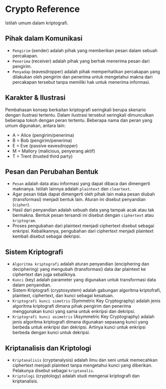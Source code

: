 # Crypto Reference

Istilah umum dalam kriptografi.

## Pihak dalam Komunikasi

* `Pengirim` (sender) adalah pihak yang memberikan pesan dalam sebuah percakapan.
* `Penerima` (receiver) adalah pihak yang berhak menerima pesan dari pengirim.
* `Penyadap` (eavesdropper) adalah pihak memperhatikan percakapan yang dilakukan oleh pengirim dan penerima untuk mengetahui makna dari percakapan tersebut tanpa memiliki hak untuk menerima informasi.

## Karakter & Ilustrasi

Pembahasan konsep berkaitan kriptografi seringkali berupa skenario dengan ilustrasi tertentu. Dalam ilustrasi tersebut seringkali dimunculkan beberapa tokoh dengan peran tertentu. Beberapa nama dan peran yang umum digunakan, antara lain:

* A = Alice (pengirim/penerima)
* B = Bob (pengirim/penerima)
* E = Eve (passive eavesdropper)
* M = Mallory (malicious, penyerang aktif)
* T = Trent (trusted third party)

## Pesan dan Perubahan Bentuk

* `Pesan` adalah data atau informasi yang dapat dibaca dan dimengerti maknanya. Istilah lainnya adalah `plaintext` dan `cleartext`.
* Agar pesan tidak dapat dimengerti oleh pihak lain maka pesan diubah (transformasi) menjadi bentuk lain. Aturan ini disebut penyandian (`cipher`).
* Hasil dari penyandian adalah sebuah data yang tampak acak atau tak bermakna. Bentuk pesan tersandi ini disebut dengan `ciphertext` atau `kriptogram`.
* Proses pengubahan dari plaintext menjadi ciphertext disebut sebagai enkripsi. Kebalikannya, pengubahan dari ciphertext menjadi plaintext kembali disebut sebagai dekripsi.

## Sistem Kriptografi

* `Algoritma kriptografi` adalah aturan penyandian (enciphering dan deciphering) yang mengubah (transformasi) data dar plaintext ke ciphertext dan juga sebaliknya.
* `Kunci` (key) adalah parameter yang digunakan untuk transformasi data dalam penyandian.
* Sistem Kriptografi (cryptosystem) adalah gabungan algoritma kriptofrafi, plaintext, ciphertext, dan kunci sebagai kesatuan.
* `Kriptografi kunci simetris` (Symmetric Key Cryptography) adalah jenis algoritma kriptografi dimana pihak pengirim dan penerima menggunakan kunci yang sama untuk enkripsi dan dekripsi.
* `Kriptografi kunci asimetris` (Asymmetric Key Cryptography) adalah jenis algoritma kriptografi dimana digunakan sepasang kunci yang berbeda untuk enkripsi dan dekripsi. Artinya kunci untuk enkripsi berbeda dengan kunci untuk dekripsi.

## Kriptanalisis dan Kriptologi 

* `Kriptanalisis` (cryptanalysis) adalah ilmu dan seni untuk memecahkan ciphertext menjadi plaintext tanpa mengetahui kunci yang diberikan. Pelakunya disebut sebagai `kriptanalis`.
* `Kriptologi` (cryptology) adalah studi mengenai kriptografi dan kriptanalisis.

